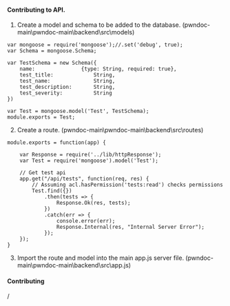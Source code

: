 #### Contributing to API.

1. Create a model and schema to be added to the database. (pwndoc-main\\pwndoc-main\\backend\\src\\models)
```
var mongoose = require('mongoose');//.set('debug', true);
var Schema = mongoose.Schema;

var TestSchema = new Schema({
    name:               {type: String, required: true},
    test_title:             String,
    test_name:              String,
    test_description:       String,
    test_severity:          String
})

var Test = mongoose.model('Test', TestSchema);
module.exports = Test;
```

2. Create a route. (pwndoc-main\\pwndoc-main\\backend\\src\\routes)
```
module.exports = function(app) {

    var Response = require('../lib/httpResponse');
    var Test = require('mongoose').model('Test');

    // Get test api
    app.get("/api/tests", function(req, res) {
        // Assuming acl.hasPermission('tests:read') checks permissions
        Test.find({})
            .then(tests => {
                Response.Ok(res, tests);
            })
            .catch(err => {
                console.error(err);
                Response.Internal(res, "Internal Server Error");
            });
    });
}
```

3. Import the route and model into the main app.js server file. (pwndoc-main\\pwndoc-main\\backend\\src\\app.js)

#### Contributing
/
